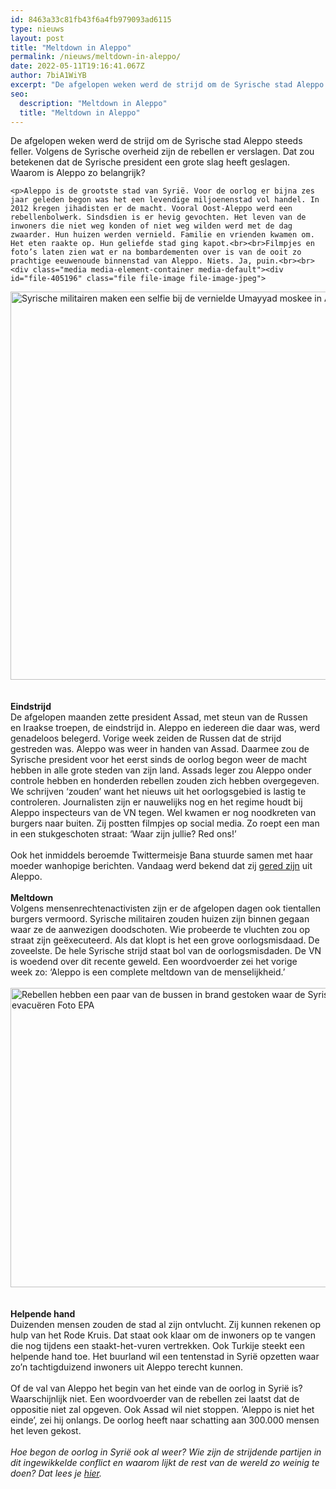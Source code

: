 ```yaml
---
id: 8463a33c81fb43f6a4fb979093ad6115
type: nieuws
layout: post
title: "Meltdown in Aleppo"
permalink: /nieuws/meltdown-in-aleppo/
date: 2022-05-11T19:16:41.067Z
author: 7biA1WiYB
excerpt: "De afgelopen weken werd de strijd om de Syrische stad Aleppo steeds feller. Volgens de Syrische overheid zijn de rebellen er verslagen. Dat zou betekenen dat de Syrische president een grote slag heeft geslagen. Waarom is Aleppo zo belangrijk?  "
seo:
  description: "Meltdown in Aleppo"
  title: "Meltdown in Aleppo"
---
```

De afgelopen weken werd de strijd om de Syrische stad Aleppo steeds feller. Volgens de Syrische overheid zijn de rebellen er verslagen. Dat zou betekenen dat de Syrische president een grote slag heeft geslagen. Waarom is Aleppo zo belangrijk?  

    <p>Aleppo is de grootste stad van Syrië. Voor de oorlog er bijna zes jaar geleden begon was het een levendige miljoenenstad vol handel. In 2012 kregen jihadisten er de macht. Vooral Oost-Aleppo werd een rebellenbolwerk. Sindsdien is er hevig gevochten. Het leven van de inwoners die niet weg konden of niet weg wilden werd met de dag zwaarder. Hun huizen werden vernield. Familie en vrienden kwamen om. Het eten raakte op. Hun geliefde stad ging kapot.<br><br>Filmpjes en foto’s laten zien wat er na bombardementen over is van de ooit zo prachtige eeuwenoude binnenstad van Aleppo. Niets. Ja, puin.<br><br><div class="media media-element-container media-default"><div id="file-405196" class="file file-image file-image-jpeg">

        
  
  <div class="content">
    <img alt="Syrische militairen maken een selfie bij de vernielde Umayyad moskee in Aleppo  Foto AFP" title="Syrische militairen maken een selfie bij de vernielde Umayyad moskee in Aleppo  Foto AFP" height="621" width="850" class="media-element file-default" src="https://7dagen.netlify.app/sites/default/files/ANP-488787570klein.jpg">  </div>

  
</div>
</div><br><br><strong>Eindstrijd</strong><br>De afgelopen maanden zette president Assad, met steun van de Russen en Iraakse troepen, de eindstrijd in. Aleppo en iedereen die daar was, werd genadeloos belegerd. Vorige week zeiden de Russen dat de strijd gestreden was. Aleppo was weer in handen van Assad. Daarmee zou de Syrische president voor het eerst sinds de oorlog begon weer de macht hebben in alle grote steden van zijn land. Assads leger zou Aleppo onder controle hebben en honderden rebellen zouden zich hebben overgegeven. We schrijven ‘zouden’ want het nieuws uit het oorlogsgebied is lastig te controleren. Journalisten zijn er nauwelijks nog en het regime houdt bij Aleppo inspecteurs van de VN tegen. Wel kwamen er nog noodkreten van burgers naar buiten. Zij postten filmpjes op social media. Zo roept een man in een stukgeschoten straat: ‘Waar zijn jullie? Red ons!’<br><br>Ook het inmiddels beroemde Twittermeisje Bana stuurde samen met haar moeder wanhopige berichten. Vandaag werd bekend dat zij <a href="https://7dagen.netlify.app/nieuws/twittermeisje-bana-gered-uit-aleppo">gered zijn</a> uit Aleppo.<br><br><strong>Meltdown</strong><br>Volgens mensenrechtenactivisten zijn er de afgelopen dagen ook tientallen burgers vermoord. Syrische militairen zouden huizen zijn binnen gegaan waar ze de aanwezigen doodschoten. Wie probeerde te vluchten zou op straat zijn geëxecuteerd. Als dat klopt is het een grove oorlogsmisdaad. De zoveelste. De hele Syrische strijd staat bol van de oorlogsmisdaden. De VN is woedend over dit recente geweld. Een woordvoerder zei het vorige week zo: ‘Aleppo is een complete meltdown van de menselijkheid.’<br><br><div class="media media-element-container media-default"><div id="file-405197" class="file file-image file-image-jpeg">

        
  
  <div class="content">
    <img alt="Rebellen hebben een paar van de bussen in brand gestoken waar de Syrische overheid mensen mee uit Aleppo wilde evacuëren  Foto EPA" title="Rebellen hebben een paar van de bussen in brand gestoken waar de Syrische overheid mensen mee uit Aleppo wilde evacuëren  Foto EPA" height="479" width="850" class="media-element file-default" src="https://7dagen.netlify.app/sites/default/files/ANP-48968498-klein.jpg">  </div>

  
</div>
</div><br><br><strong>Helpende hand</strong><br>Duizenden mensen zouden de stad al zijn ontvlucht. Zij kunnen rekenen op hulp van het Rode Kruis. Dat staat ook klaar om de inwoners op te vangen die nog tijdens een staakt-het-vuren vertrekken. Ook Turkije steekt een helpende hand toe. Het buurland wil een tentenstad in Syrië opzetten waar zo’n tachtigduizend inwoners uit Aleppo terecht kunnen.<br><br>Of de val van Aleppo het begin van het einde van de oorlog in Syrië is? Waarschijnlijk niet. Een woordvoerder van de rebellen zei laatst dat de oppositie niet zal opgeven. Ook Assad wil niet stoppen. ‘Aleppo is niet het einde’, zei hij onlangs. De oorlog heeft naar schatting aan 300.000 mensen het leven gekost.<br><br><em>Hoe begon de oorlog in Syrië ook al weer? Wie zijn de strijdende partijen in dit ingewikkelde conflict en waarom lijkt de rest van de wereld zo weinig te doen? Dat lees je <a href="https://7dagen.netlify.app/nieuws/de-oorlog-syri%C3%AB-voor-beginners">hier</a>. </em>  
